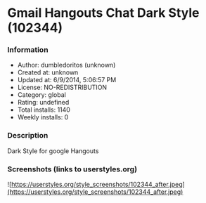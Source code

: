 # Gmail Hangouts Chat Dark Style (102344)

### Information
- Author: dumbledoritos (unknown)
- Created at: unknown
- Updated at: 6/9/2014, 5:06:57 PM
- License: NO-REDISTRIBUTION
- Category: global
- Rating: undefined
- Total installs: 1140
- Weekly installs: 0


### Description
Dark Style for google Hangouts


### Screenshots (links to userstyles.org)
![https://userstyles.org/style_screenshots/102344_after.jpeg](https://userstyles.org/style_screenshots/102344_after.jpeg)


